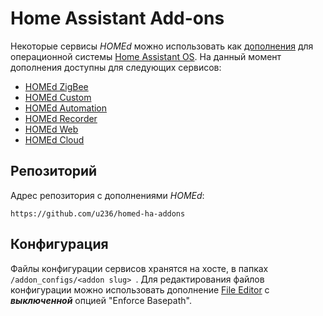 # Home Assistant Add-ons

Некоторые сервисы _HOMEd_ можно использовать как [дополнения](https://www.home-assistant.io/addons) для операционной системы [Home Assistant OS](https://www.home-assistant.io/installation/). На данный момент дополнения доступны для следующих сервисов:

- [HOMEd ZigBee](/zigbee/)
- [HOMEd Custom](/custom/)
- [HOMEd Automation](/automation/)
- [HOMEd Recorder](/recorder/)
- [HOMEd Web](/web/)
- [HOMEd Cloud](/cloud/)

## Репозиторий

Адрес репозитория с дополнениями _HOMEd_:
```
https://github.com/u236/homed-ha-addons
```

## Конфигурация

Файлы конфигурации сервисов хранятся на хосте, в папках `/addon_configs/<addon slug> `. Для редактирования файлов конфигурации можно использовать дополнение [File Editor](https://github.com/home-assistant/addons/blob/master/configurator/README.md) c ___выключенной___ опцией "Enforce Basepath".
